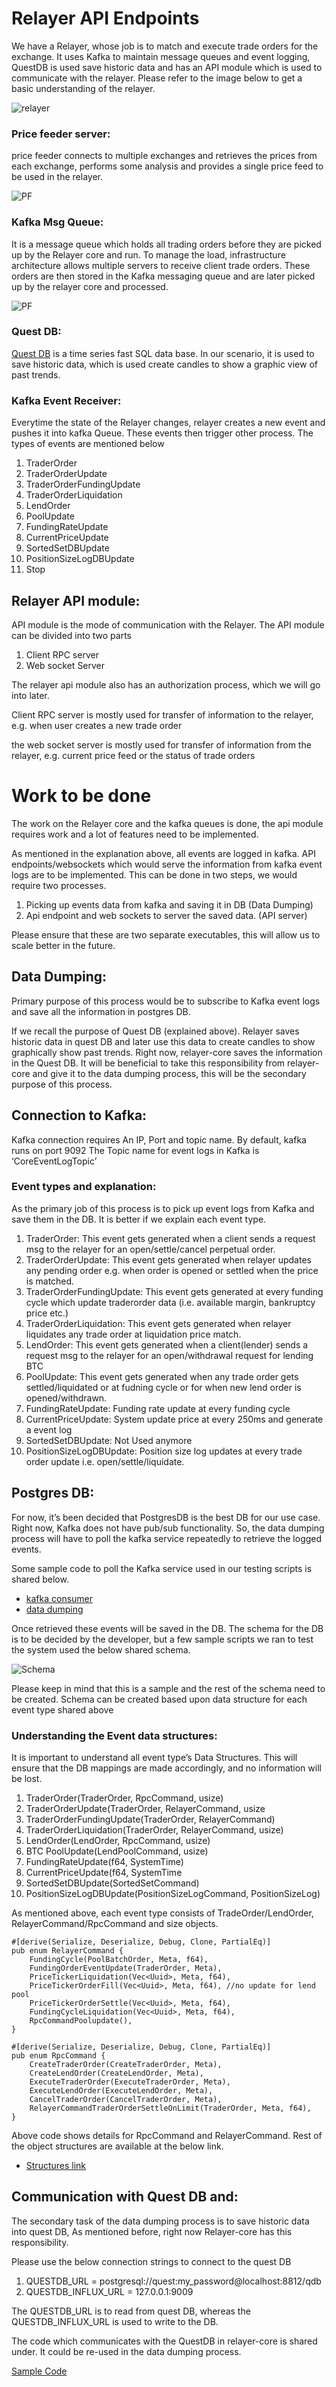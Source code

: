# Relayer API Endpoints

We have a Relayer, whose job is to match and execute trade orders for the exchange. It uses Kafka to maintain message queues and event logging, QuestDB is used save historic data and has an API module which is used to communicate with the relayer. Please refer to the image below to get a basic understanding of the relayer.

![relayer](./img/img1.png)

### Price feeder server:

price feeder connects to multiple exchanges and retrieves the prices from each exchange, performs some analysis and provides a single price feed to be used in the relayer.

![PF](./img/img2.png)

### Kafka Msg Queue:

It is a message queue which holds all trading orders before they are picked up by the Relayer core and run. To manage the load, infrastructure architecture allows multiple servers to receive client trade orders. These orders are then stored in the Kafka messaging queue and are later picked up by the relayer core and processed.

![PF](./img/img3.png)

### Quest DB:

[Quest DB](https://questdb.io/) is a time series fast SQL data base. In our scenario, it is used to save historic data, which is used create candles to show a graphic view of past trends.

### Kafka Event Receiver:

Everytime the state of the Relayer changes, relayer creates a new event and pushes it into kafka Queue. These events then trigger other process. The types of events are mentioned below

1. TraderOrder
2. TraderOrderUpdate
3. TraderOrderFundingUpdate
4. TraderOrderLiquidation
5. LendOrder
6. PoolUpdate
7. FundingRateUpdate
8. CurrentPriceUpdate
9. SortedSetDBUpdate
10. PositionSizeLogDBUpdate
11. Stop

## Relayer API module:

API module is the mode of communication with the Relayer. The API module can be divided into two parts

1. Client RPC server
2. Web socket Server

The relayer api module also has an authorization process, which we will go into later.

Client RPC server is mostly used for transfer of information to the relayer, e.g. when user creates a new trade order

the web socket server is mostly used for transfer of information from the relayer, e.g. current price feed or the status of trade orders

# Work to be done

The work on the Relayer core and the kafka queues is done, the api module requires work and a lot of features need to be implemented.

As mentioned in the explanation above, all events are logged in kafka. API endpoints/websockets which would serve the information from kafka event logs are to be implemented. This can be done in two steps, we would require two processes.

1. Picking up events data from kafka and saving it in DB (Data Dumping)
2. Api endpoint and web sockets to server the saved data. (API server)

Please ensure that these are two separate executables, this will allow us to scale better in the future.

## Data Dumping:

Primary purpose of this process would be to subscribe to Kafka event logs and save all the information in postgres DB.

If we recall the purpose of Quest DB (explained above). Relayer saves historic data in quest DB and later use this data to create candles to show graphically show past trends. Right now, relayer-core saves the information in the Quest DB. It will be beneficial to take this responsibility from relayer-core and give it to the data dumping process, this will be the secondary purpose of this process.

## Connection to Kafka:

Kafka connection requires An IP, Port and topic name.
By default, kafka runs on port 9092
The Topic name for event logs in Kafka is ‘CoreEventLogTopic’

### Event types and explanation:

As the primary job of this process is to pick up event logs from Kafka and save them in the DB. It is better if we explain each event type.

1. TraderOrder: This event gets generated when a client sends a request msg to the relayer for an open/settle/cancel perpetual order.
2. TraderOrderUpdate: This event gets generated when relayer updates any pending order e.g. when order is opened or settled when the price is matched.
3. TraderOrderFundingUpdate: This event gets generated at every funding cycle which update traderorder data (i.e. available margin, bankruptcy price etc.)
4. TraderOrderLiquidation: This event gets generated when relayer liquidates any trade order at liquidation price match.
5. LendOrder: This event gets generated when a client(lender) sends a request msg to the relayer for an open/withdrawal request for lending BTC
6. PoolUpdate: This event gets generated when any trade order gets settled/liquidated or at fudning cycle or for when new lend order is opened/withdrawn.
7. FundingRateUpdate: Funding rate update at every funding cycle
8. CurrentPriceUpdate: System update price at every 250ms and generate a event log
9. SortedSetDBUpdate: Not Used anymore
10. PositionSizeLogDBUpdate: Position size log updates at every trade order update i.e. open/settle/liquidate.

## Postgres DB:

For now, it’s been decided that PostgresDB is the best DB for our use case. Right now, Kafka does not have pub/sub functionality. So, the data dumping process will have to poll the kafka service repeatedly to retrieve the logged events.

Some sample code to poll the Kafka service used in our testing scripts is shared below.

- [kafka consumer](../codes/kafkaconsumer.rs)
- [data dumping](../codes/snapshot_sample.rs)

Once retrieved these events will be saved in the DB. The schema for the DB is to be decided by the developer, but a few sample scripts we ran to test the system used the below shared schema.

![Schema](./img/img4.png)

Please keep in mind that this is a sample and the rest of the schema need to be created. Schema can be created based upon data structure for each event type shared above

### Understanding the Event data structures:

It is important to understand all event type’s Data Structures. This will ensure that the DB mappings are made accordingly, and no information will be lost.

1. TraderOrder(TraderOrder, RpcCommand, usize)
2. TraderOrderUpdate(TraderOrder, RelayerCommand, usize
3. TraderOrderFundingUpdate(TraderOrder, RelayerCommand)
4. TraderOrderLiquidation(TraderOrder, RelayerCommand, usize)
5. LendOrder(LendOrder, RpcCommand, usize)
6. BTC PoolUpdate(LendPoolCommand, usize)
7. FundingRateUpdate(f64, SystemTime)
8. CurrentPriceUpdate(f64, SystemTime
9. SortedSetDBUpdate(SortedSetCommand)
10. PositionSizeLogDBUpdate(PositionSizeLogCommand, PositionSizeLog)

As mentioned above, each event type consists of TradeOrder/LendOrder, RelayerCommand/RpcCommand and size objects.

```
#[derive(Serialize, Deserialize, Debug, Clone, PartialEq)]
pub enum RelayerCommand {
    FundingCycle(PoolBatchOrder, Meta, f64),
    FundingOrderEventUpdate(TraderOrder, Meta),
    PriceTickerLiquidation(Vec<Uuid>, Meta, f64),
    PriceTickerOrderFill(Vec<Uuid>, Meta, f64), //no update for lend pool
    PriceTickerOrderSettle(Vec<Uuid>, Meta, f64),
    FundingCycleLiquidation(Vec<Uuid>, Meta, f64),
    RpcCommandPoolupdate(),
}
```

```
#[derive(Serialize, Deserialize, Debug, Clone, PartialEq)]
pub enum RpcCommand {
    CreateTraderOrder(CreateTraderOrder, Meta),
    CreateLendOrder(CreateLendOrder, Meta),
    ExecuteTraderOrder(ExecuteTraderOrder, Meta),
    ExecuteLendOrder(ExecuteLendOrder, Meta),
    CancelTraderOrder(CancelTraderOrder, Meta),
    RelayerCommandTraderOrderSettleOnLimit(TraderOrder, Meta, f64),
}
```

Above code shows details for RpcCommand and RelayerCommand. Rest of the object structures are available at the below link.

- [Structures link](../codes/schema_commands_events.rs)

## Communication with Quest DB and:

The secondary task of the data dumping process is to save historic data into quest DB, As mentioned before, right now Relayer-core has this responsibility.

Please use the below connection strings to connect to the quest DB

1. QUESTDB_URL = postgresql://quest:my_password@localhost:8812/qdb
2. QUESTDB_INFLUX_URL = 127.0.0.1:9009

The QUESTDB_URL is to read from quest DB, whereas the QUESTDB_INFLUX_URL is used to write to the DB.

The code which communicates with the QuestDB in relayer-core is shared under. It could be re-used in the data dumping process.

[Sample Code](../codes/questdb.rs)

